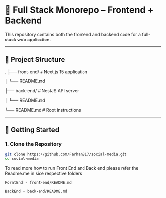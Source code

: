 # 🧱 Full Stack Monorepo – Frontend + Backend

This repository contains both the frontend and backend code for a full-stack web application.

---

## 📁 Project Structure

.
├── front-end/ # Next.js 15 application

│ └── README.md

├── back-end/ # NestJS API server

│ └── README.md

└── README.md # Root instructions

---

## 🚀 Getting Started

### 1. Clone the Repository

```bash
git clone https://github.com/Farhan817/social-media.git
cd social-media
```
To read more how to run Front End and Back end please refer the Readme.me in side respective folders

`ForntEnd - front-end/README.md`

`BackEnd - back-end/README.md`
